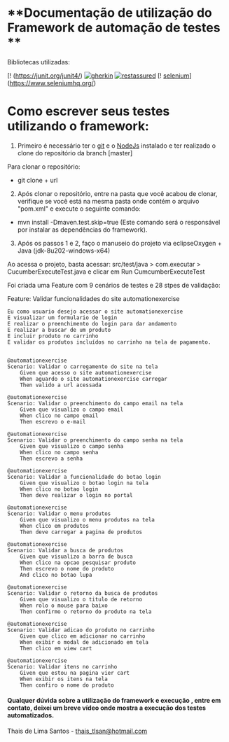 # **Documentação de utilização do Framework de automação de testes **

Bibliotecas utilizadas:

[!
(https://junit.org/junit4/) [![gherkin](https://img.shields.io/badge/gherkin-2.12.2-brightgreen.svg)](https://cucumber.io/docs/gherkin/) [![restassured](https://img.shields.io/badge/restassured-2.9.0-brightgreen.svg)](https://github.com/rest-assured/rest-assured/wiki/ReleaseNotes29) 
[!
[selenium](https://img.shields.io/badge/selenium-3.141.59-blue.svg)](https://www.seleniumhq.org/)


# Como escrever seus testes utilizando o framework:


1. Primeiro é necessário ter o [git](https://git-scm.com/) e o [NodeJs](https://nodejs.org/en/download/) instalado e ter realizado o clone do repositório da branch [master]

  Para clonar o repositório:
* git clone + url 

2.  Após clonar o repositório, entre na pasta que você acabou de clonar, verifique se você está na mesma pasta onde contém o arquivo "pom.xml" e execute o seguinte comando:

  * mvn install -Dmaven.test.skip=true  (Este comando será o responsável por instalar as dependências do framework).

3. Após os passos 1 e 2, faço o manuseio do projeto via eclipseOxygen + Java (jdk-8u202-windows-x64)

Ao acessa o projeto, basta acessar: src/test/java > com.executar > CucumberExecuteTest.java e clicar em Run CumcumberExecuteTest



Foi criada uma Feature com 9 cenários de testes e 28 stpes de validação:



Feature: Validar funcionalidades do site automationexercise

  	Eu como usuario desejo acessar o site automationexercise
	E visualizar um formulario de login
	E realizar o preenchimento do login para dar andamento
	E realizar a buscar de um produto
  	E incluir produto no carrinho
	E validar os produtos incluídos no carrinho na tela de pagamento.
	

	@automationexercise
	Scenario: Validar o carregamento do site na tela
		Given que acesso o site automationexercise 
		When aguardo o site automationexercise carregar
		Then valido a url acessada

	@automationexercise
	Scenario: Validar o preenchimento do campo email na tela
		Given que visualizo o campo email 
		When clico no campo email
		Then escrevo o e-mail
		
	@automationexercise
	Scenario: Validar o preenchimento do campo senha na tela
		Given que visualizo o campo senha 
		When clico no campo senha
		Then escrevo a senha
		
	@automationexercise
	Scenario: Validar a funcionalidade do botao login
		Given que visualizo o botao login na tela
		When clico no botao login 
		Then deve realizar o login no portal
		
	@automationexercise
	Scenario: Validar o menu produtos
		Given que visualizo o menu produtos na tela
		When clico em produtos 
		Then deve carregar a pagina de produtos
		
	@automationexercise
	Scenario: Validar a busca de produtos
		Given que visualizo a barra de busca
		When clico na opcao pesquisar produto
		Then escrevo o nome do produto
		And clico no botao lupa
		
	@automationexercise
	Scenario: Validar o retorno da busca de produtos
		Given que visualizo o titulo de retorno
		When rolo o mouse para baixo
		Then confirmo o retorno do produto na tela
		
	@automationexercise
	Scenario: Validar adicao do produto no carrinho
		Given que clico em adicionar no carrinho
		When exibir o modal de adicionado em tela
		Then clico em view cart
		
	@automationexercise
	Scenario: Validar itens no carrinho
		Given que estou na pagina vier cart
		When exibir os itens na tela
		Then confiro o nome do produto
		

#### Qualquer dúvida sobre a utilização do framework e execução , entre em contato, deixei um breve vídeo onde mostra a execução dos testes automatizados.

Thais de Lima Santos - thais_tlsan@hotmail.com




